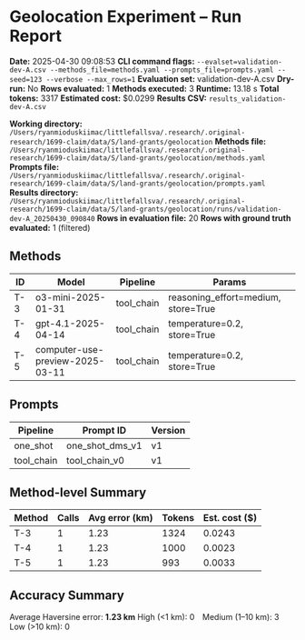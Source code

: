# Geolocation Experiment – Run Report

**Date:** 2025-04-30 09:08:53
**CLI command flags:** `--evalset=validation-dev-A.csv --methods_file=methods.yaml --prompts_file=prompts.yaml --seed=123 --verbose --max_rows=1`
**Evaluation set:** validation-dev-A.csv
**Dry-run:** No
**Rows evaluated:** 1
**Methods executed:** 3
**Runtime:** 13.18 s
**Total tokens:** 3317
**Estimated cost:** $0.0299
**Results CSV:** `results_validation-dev-A.csv`

**Working directory:** `/Users/ryanmioduskiimac/littlefallsva/.research/.original-research/1699-claim/data/S/land-grants/geolocation`
**Methods file:** `/Users/ryanmioduskiimac/littlefallsva/.research/.original-research/1699-claim/data/S/land-grants/geolocation/methods.yaml`
**Prompts file:** `/Users/ryanmioduskiimac/littlefallsva/.research/.original-research/1699-claim/data/S/land-grants/geolocation/prompts.yaml`
**Results directory:** `/Users/ryanmioduskiimac/littlefallsva/.research/.original-research/1699-claim/data/S/land-grants/geolocation/runs/validation-dev-A_20250430_090840`
**Rows in evaluation file:** 20
**Rows with ground truth evaluated:** 1 (filtered)

## Methods
| ID | Model | Pipeline | Params |
|---|---|---|---|
| T-3 | o3-mini-2025-01-31 | tool_chain | reasoning_effort=medium, store=True |
| T-4 | gpt-4.1-2025-04-14 | tool_chain | temperature=0.2, store=True |
| T-5 | computer-use-preview-2025-03-11 | tool_chain | temperature=0.2, store=True |

## Prompts
| Pipeline | Prompt ID | Version |
|---|---|---|
| one_shot | one_shot_dms_v1 | v1 |
| tool_chain | tool_chain_v0 | v1 |

## Method-level Summary
| Method | Calls | Avg error (km) | Tokens | Est. cost ($) |
|---|---|---|---|---|
| T-3 | 1 | 1.23 | 1324 | 0.0243 |
| T-4 | 1 | 1.23 | 1000 | 0.0023 |
| T-5 | 1 | 1.23 | 993 | 0.0033 |

## Accuracy Summary
Average Haversine error: **1.23 km**
High (<1 km): 0 Medium (1–10 km): 3 Low (>10 km): 0